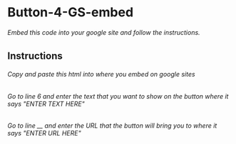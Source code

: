 # Button-4-GS-embed
###### Embed this code into your google site and follow the instructions.
## Instructions
###### Copy and paste this html into where you embed on google sites
###### Go to line 6 and enter the text that you want to show on the button where it says "ENTER TEXT HERE"
###### Go to line __ and enter the URL that the button will bring you to where it says "ENTER URL HERE"
